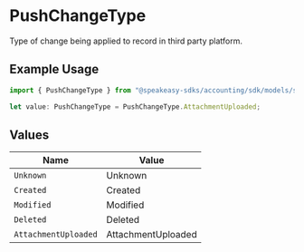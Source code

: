 # PushChangeType

Type of change being applied to record in third party platform.

## Example Usage

```typescript
import { PushChangeType } from "@speakeasy-sdks/accounting/sdk/models/shared";

let value: PushChangeType = PushChangeType.AttachmentUploaded;
```

## Values

| Name                 | Value                |
| -------------------- | -------------------- |
| `Unknown`            | Unknown              |
| `Created`            | Created              |
| `Modified`           | Modified             |
| `Deleted`            | Deleted              |
| `AttachmentUploaded` | AttachmentUploaded   |